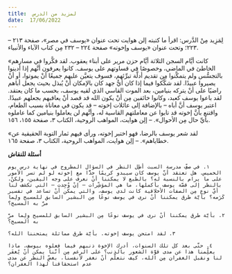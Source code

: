 ```yaml
---
title:  لمزيد من الدرس
date:  17/06/2022
---
```


لِمَزِيد مِنْ الدَّرس: اقرأ ما كتبته إلن هوايت تحت عنوان «يوسف في مصر»، صفحة ٢١٣ – ٢٢٣؛ وتحت عنوان «يوسف وإخوته» صفحة ٢٢٤ – ٢٣٢ مِن كتاب الآباء والأنبياء.

«كانت أيَّام السجن الثلاثة أيَّام حزن مرير على أبناء يعقوب. لقد فكَّروا في مسارهم الخاطئ في الماضي، وخصوصًا في قساوتهم على يوسف. كانوا يعرفون أنَّهم إذا أدينوا بالتجسُّس ولم يتمكَّنوا مِن تقديم أدلَّة تبرِّئهم، فسوف يتعيَّن عليهم جميعًا أنْ يموتوا، أو أنْ يصيروا عبيدًا. لقد شكَّكوا فيما إذا كان أيُّ جهد كان بالإمكان أنْ يُبذل بحيث يجعل أباهم راضيًا على أنْ يتركه بنيامين، بعد الموت القاسي الذي لقيه يوسف، بحسب ما كان يعتقد. لقد باعوا يوسف كعبد، وكانوا خائفين مِن أنْ يكون الله قد قصد أنْ يعاقبهم بجعلهم عبيدًا. اعتبر يوسف أنَّ أباه – بالإضافة إلى عائلات إخوته – قد يكون في معاناة بسبب الطعام، واقتنع بأنَّ إخوته قد تابوا عن معاملتهم القاسية له، وأنَّهم لن يعاملوا بنيامين كما عاملوه بأيِّ حال مِن الأحوال». – إلِن هوايت، المواهب الروحية، الكتاب ٣، صفحة ١٥٥، ١٥٦.

«لقد شعر يوسف بالرضا، فهو اختبر إخوته، ورأى فيهم ثمار التوبة الحقيقية عن خطاياهم». – إلِن هوايت، المواهب الروحية، الكتاب ٣، صفحة ١٦٥.

**أسئلة للنقاش**

`١. في صفِّ مدرسة السبت أطِل النظر في السؤال المطروح في نهاية درس يوم الخميس. هل تعتقد أنَّ يوسف كان سيبدو كريمًا جدًّا مع إخوته لو لم تسر الأمور على ما يرام بالنسبة له؟ بالطبع لا يمكننا أنْ نعرف على وجه اليقين، ولكنْ، بالنظر إلى قصَّة يوسف بأكملها، ما هي المؤشِّرات – إنْ وُجِدت – التي تكشف لنا أيَّ نوع مِن الصفات الأخلاقية كانت لدى يوسف، والتي يمكن أنْ تساعد في تفسير كَرَمه؟ بأيَّة طرق يمكننا أنْ نرى في يوسف نوعًا مِن البشير السابق للمسيح ولِما مرَّ به المسيح؟`

`٢. بأيَّة طرق يمكننا أنْ نرى في يوسف نوعًا مِن البشير السابق للمسيح ولِما مرَّ به المسيح؟`

`٣. لقد امتحن يوسف إخوته. بأيَّة طرق مماثلة يمتحننا الله؟`

`٤. حتَّى بعد كل تلك السنوات، أدرك الإخوة ذنبهم فيما فعلوه بيوسف. ماذا يعلِّمنا هذا عن مدى قوَّة الشعور بالذنب؟ على الرغم مِن أنَّنا يمكن أنْ يُغفَر لنا ونقبل الغفران مِن الله، كيف نتعلَّم أنْ نغفر لأنفسنا، بغضِّ النظر عن مدى عدم استحقاقنا لهذا الغفران؟`